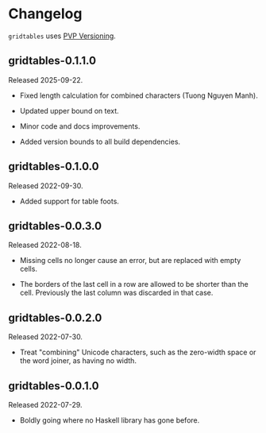 # Changelog

`gridtables` uses [PVP Versioning][].

## gridtables-0.1.1.0

Released 2025-09-22.

-   Fixed length calculation for combined characters (Tuong Nguyen
    Manh).

-   Updated upper bound on text.

-   Minor code and docs improvements.

-   Added version bounds to all build dependencies.

## gridtables-0.1.0.0

Released 2022-09-30.

-   Added support for table foots.

## gridtables-0.0.3.0

Released 2022-08-18.

-   Missing cells no longer cause an error, but are replaced with
    empty cells.

-   The borders of the last cell in a row are allowed to be
    shorter than the cell. Previously the last column was
    discarded in that case.

## gridtables-0.0.2.0

Released 2022-07-30.

-   Treat "combining" Unicode characters, such as the zero-width
    space or the word joiner, as having no width.


## gridtables-0.0.1.0

Released 2022-07-29.

-   Boldly going where no Haskell library has gone before.

  [PVP Versioning]: https://pvp.haskell.org

